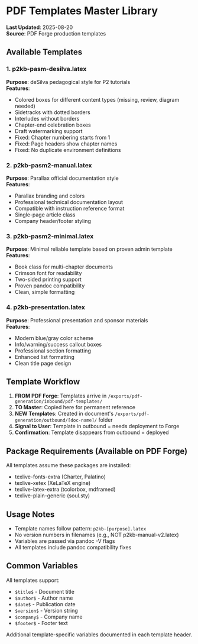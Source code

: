# PDF Templates Master Library

**Last Updated**: 2025-08-20  
**Source**: PDF Forge production templates

## Available Templates

### 1. p2kb-pasm-desilva.latex
**Purpose**: deSilva pedagogical style for P2 tutorials  
**Features**:
- Colored boxes for different content types (missing, review, diagram needed)
- Sidetracks with dotted borders
- Interludes without borders
- Chapter-end celebration boxes
- Draft watermarking support
- Fixed: Chapter numbering starts from 1
- Fixed: Page headers show chapter names
- Fixed: No duplicate environment definitions

### 2. p2kb-pasm2-manual.latex
**Purpose**: Parallax official documentation style  
**Features**:
- Parallax branding and colors
- Professional technical documentation layout
- Compatible with instruction reference format
- Single-page article class
- Company header/footer styling

### 3. p2kb-pasm2-minimal.latex
**Purpose**: Minimal reliable template based on proven admin template  
**Features**:
- Book class for multi-chapter documents
- Crimson font for readability
- Two-sided printing support
- Proven pandoc compatibility
- Clean, simple formatting

### 4. p2kb-presentation.latex
**Purpose**: Professional presentation and sponsor materials  
**Features**:
- Modern blue/gray color scheme
- Info/warning/success callout boxes
- Professional section formatting
- Enhanced list formatting
- Clean title page design

## Template Workflow

1. **FROM PDF Forge**: Templates arrive in `/exports/pdf-generation/inbound/pdf-templates/`
2. **TO Master**: Copied here for permanent reference
3. **NEW Templates**: Created in document's `/exports/pdf-generation/outbound/[doc-name]/` folder
4. **Signal to User**: Template in outbound = needs deployment to Forge
5. **Confirmation**: Template disappears from outbound = deployed

## Package Requirements (Available on PDF Forge)

All templates assume these packages are installed:
- texlive-fonts-extra (Charter, Palatino)
- texlive-xetex (XeLaTeX engine)
- texlive-latex-extra (tcolorbox, mdframed)
- texlive-plain-generic (soul.sty)

## Usage Notes

- Template names follow pattern: `p2kb-[purpose].latex`
- No version numbers in filenames (e.g., NOT p2kb-manual-v2.latex)
- Variables are passed via pandoc -V flags
- All templates include pandoc compatibility fixes

## Common Variables

All templates support:
- `$title$` - Document title
- `$author$` - Author name
- `$date$` - Publication date
- `$version$` - Version string
- `$company$` - Company name
- `$footer$` - Footer text

Additional template-specific variables documented in each template header.